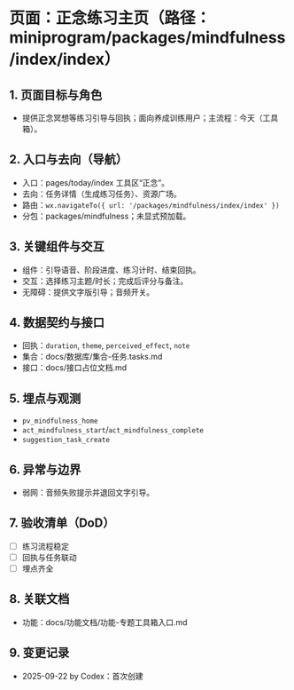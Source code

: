 # 页面：正念练习主页（路径：miniprogram/packages/mindfulness/index/index）

## 1. 页面目标与角色
- 提供正念冥想等练习引导与回执；面向养成训练用户；主流程：今天（工具箱）。

## 2. 入口与去向（导航）
- 入口：pages/today/index 工具区“正念”。
- 去向：任务详情（生成练习任务）、资源广场。
- 路由：`wx.navigateTo({ url: '/packages/mindfulness/index/index' })`
- 分包：packages/mindfulness；未显式预加载。

## 3. 关键组件与交互
- 组件：引导语音、阶段进度、练习计时、结束回执。
- 交互：选择练习主题/时长；完成后评分与备注。
- 无障碍：提供文字版引导；音频开关。

## 4. 数据契约与接口
- 回执：`duration`, `theme`, `perceived_effect`, `note`
- 集合：docs/数据库/集合-任务.tasks.md
- 接口：docs/接口占位文档.md

## 5. 埋点与观测
- `pv_mindfulness_home`
- `act_mindfulness_start`/`act_mindfulness_complete`
- `suggestion_task_create`

## 6. 异常与边界
- 弱网：音频失败提示并退回文字引导。

## 7. 验收清单（DoD）
- [ ] 练习流程稳定
- [ ] 回执与任务联动
- [ ] 埋点齐全

## 8. 关联文档
- 功能：docs/功能文档/功能-专题工具箱入口.md

## 9. 变更记录
- 2025-09-22 by Codex：首次创建

